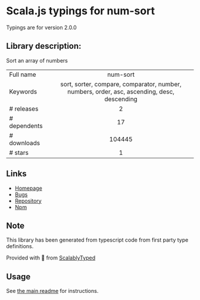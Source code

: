 
# Scala.js typings for num-sort

Typings are for version 2.0.0

## Library description:
Sort an array of numbers

|                    |                 |
| ------------------ | :-------------: |
| Full name          | num-sort |
| Keywords           | sort, sorter, compare, comparator, number, numbers, order, asc, ascending, desc, descending |
| # releases         | 2 |
| # dependents       | 17 |
| # downloads        | 104445 |
| # stars            | 1 |

## Links
- [Homepage](https://github.com/sindresorhus/num-sort#readme)
- [Bugs](https://github.com/sindresorhus/num-sort/issues)
- [Repository](https://github.com/sindresorhus/num-sort)
- [Npm](https://www.npmjs.com/package/num-sort)
    


## Note
This library has been generated from typescript code from first party type definitions.

Provided with :purple_heart: from [ScalablyTyped](https://github.com/oyvindberg/ScalablyTyped)

## Usage
See [the main readme](../../readme.md) for instructions.


